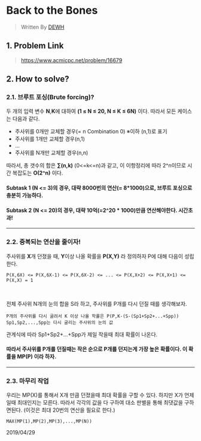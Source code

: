 # Back to the Bones 
> Written By [DEWH](https://github.com/YWHyuk)
## 1. Problem Link
> <https://www.acmicpc.net/problem/16679>
## 2. How to solve?
### 2.1. 브루트 포싱(Brute forcing)?
두 개의 입력 변수 **N**,**K**에 대하여 **(1 ≤ N ≤ 20, N ≤ K ≤ 6N)** 이다.
따라서 모든 케이스는 다음과 같다.
* 주사위를 0개만 교체할 경우(= n Combination 0) ※이하 (n,1)로 표기
* 주사위를 1개만 교체할 경우(n,1)
* ...
* 주사위를 N개만 교체할 경우(n,n)

따라서, 총 갯수의 합은 **∑(n,k)** (0<=k<=n)과 같고, 이 이항정리에 따라 2^n이므로 시간 복잡도는 **O(2^n)** 이다.

#### Subtask 1 (N <= 3)의 경우, 대략 8000번의 연산(= 8*1000)으로, 브루트 포싱으로 충분히 가능하다.
#### Subtask 2 (N <= 20)의 경우, 대략 10억(=2^20 * 1000)만큼 연산해야한다. **시간초과!** 
***
### 2.2. 중복되는 연산을 줄이자!
주사위를 **X**개 던졌을 때, **Y**이상 나올 확률을 **P(X,Y)** 라 정의하자
P에 대해 다음이 성립한다.

    P(X,6X) <= P(X,6X-1) <= P(X,6X-2) <= ... <= P(X,X+2) <= P(X,X+1) <= P(X,X) = 1

</br>

전체 주사위 N개의 눈의 합을 S라 하고, 주사위를 P개를 다시 던질 때를 생각해보자.

    P개의 주사위를 다시 굴려서 K 이상 나올 학률은 P(P,K-(S-(Sp1+Sp2+...+Spp)) 
    Sp1,Sp2,...,Spp는 다시 굴리는 주사위의 눈의 값
 관계식에 따라 Sp1+Sp2+...+Spp가 제일 작을때 최대 확률이 나온다.
 
 #### 따라서 주사위를 P개를 던질때는 작은 순으로 P개를 던지는게 가장 높은 확률이다. 이 확률을 **MP(P)** 이라 하자.

***

### 2.3. 마무리 작업
 우리는 MP(X)를 통해서 X개 만큼 던졌을때 최대 확률을 구할 수 있다. 하지만 X가 언제일때 최대인지는 모른다. 따라서 각각의 값을 다 구하여 대소 판별을 통해 최댓값을 구하면된다. (이것은 최대 20번의 연산을 필요로 한다.) 
    
    MAX(MP(1),MP(2),MP(3),...,MP(N))



2019/04/29
